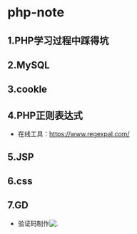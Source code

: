 # php-note
## 1.PHP学习过程中踩得坑
## 2.MySQL
## 3.cookle
## 4.PHP正则表达式
  * 在线工具：https://www.regexpal.com/
## 5.JSP
## 6.css
## 7.GD
* 验证码制作![.](https://github.com/520MianXiangDuiXiang520/php-note/blob/master/php-GD/CAPTCHA/QQ%E6%B5%8F%E8%A7%88%E5%99%A8%E6%88%AA%E5%9B%BE20181201172006.png)
